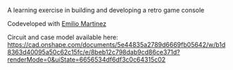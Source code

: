 A learning exercise in building and developing a retro game console

Codeveloped with [Emilio Martinez](https://github.com/EmilioMartinez)

Circuit and case model available here: https://cad.onshape.com/documents/5e44835a2789d6669fb05642/w/b1d8363d40095a50c62c15fc/e/8beb12c798dab9cd86ce371d?renderMode=0&uiState=6656534df6df3c0c64315c02

